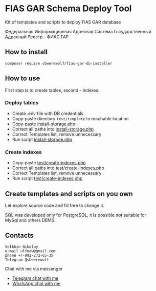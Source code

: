 # FIAS GAR Schema Deploy Tool

Kit of templates and scripts to deploy FIAS GAR database

Федеральная Информационная Адресная Система
Государственный Адресный Реестр - ФИАС ГАР

## How to install

`composer require sbwerewolf/fias-gar-db-installer`

## How to use

First step is to create tables, second - indexes.

### Deploy tables

- Create .env file with DB credentials
- Copy-paste directory `test/template` to reachable location
- Copy-paste [install-storage.php](test/install-storage.php)
- Correct all paths into [install-storage.php](test/install-storage.php)
- Correct Templates list, remove unnecessary
- Run script [install-storage.php](test/install-storage.php)

### Create indexes

- Copy-paste [test/create-indexes.php](test/create-indexes.php)
- Correct all paths into [test/create-indexes.php](test/create-indexes.php)
- Correct Templates list, remove unnecessary
- Run script [test/create-indexes.php](test/create-indexes.php)

## Create templates and scripts on you own

Let explore source code and fill free to change it.

SQL was developed only for PostgreSQL, it is possible not suitable for
MySql and others DBMS.

## Contacts

```
Volkhin Nikolay
e-mail ulfnew@gmail.com
phone +7-902-272-65-35
Telegram @sbwerewolf
```

Chat with me via messenger

- [Telegram chat with me](https://t.me/SbWereWolf)
- [WhatsApp chat with me](https://wa.me/79022726535) 